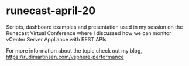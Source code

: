 # runecast-april-20

Scripts, dashboard examples and presentation used in my session on the Runecast Virtual Conference where I discussed how we can monitor vCenter Server Appliance with REST APIs

For more information about the topic check out my blog, https://rudimartinsen.com/vsphere-performance
